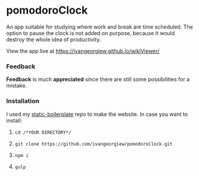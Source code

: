 # pomodoroClock

An app suitable for studying where work and break are time scheduled.
The option to pause the clock is not added on purpose, because it would destroy
the whole idea of productivity.

View the app live at https://ivangeorgiew.github.io/wikiViewer/

### Feedback

**Feedback** is much **appreciated** since there are still some possibilities for a mistake.

### Installation

I used my [static-boilerplate](https://github.com/ivangeorgiew/static-boilerplate) repo to make the website.
In case you want to install:

1) `cd /*YOUR DIRECTORY*/`

2) `git clone https://github.com/ivangeorgiew/pomodoroClock.git`

3) `npm i`

4) `gulp`
